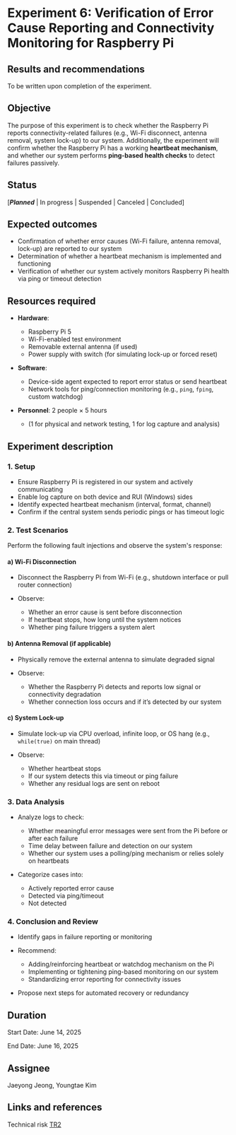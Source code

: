 # Experiment 6: Verification of Error Cause Reporting and Connectivity Monitoring for Raspberry Pi

## Results and recommendations

To be written upon completion of the experiment.

## Objective

The purpose of this experiment is to check whether the Raspberry Pi reports connectivity-related failures (e.g., Wi-Fi disconnect, antenna removal, system lock-up) to our system.
Additionally, the experiment will confirm whether the Raspberry Pi has a working **heartbeat mechanism**, and whether our system performs **ping-based health checks** to detect failures passively.

## Status

\[***Planned*** | In progress | Suspended | Canceled | Concluded]

## Expected outcomes

* Confirmation of whether error causes (Wi-Fi failure, antenna removal, lock-up) are reported to our system
* Determination of whether a heartbeat mechanism is implemented and functioning
* Verification of whether our system actively monitors Raspberry Pi health via ping or timeout detection

## Resources required

* **Hardware**:

  * Raspberry Pi 5
  * Wi-Fi-enabled test environment
  * Removable external antenna (if used)
  * Power supply with switch (for simulating lock-up or forced reset)

* **Software**:

  * Device-side agent expected to report error status or send heartbeat
  * Network tools for ping/connection monitoring (e.g., `ping`, `fping`, custom watchdog)

* **Personnel**: 2 people × 5 hours

  * (1 for physical and network testing, 1 for log capture and analysis)

## Experiment description

### 1. Setup

* Ensure Raspberry Pi is registered in our system and actively communicating
* Enable log capture on both device and RUI (Windows) sides
* Identify expected heartbeat mechanism (interval, format, channel)
* Confirm if the central system sends periodic pings or has timeout logic

### 2. Test Scenarios

Perform the following fault injections and observe the system's response:

#### a) **Wi-Fi Disconnection**

* Disconnect the Raspberry Pi from Wi-Fi (e.g., shutdown interface or pull router connection)
* Observe:

  * Whether an error cause is sent before disconnection
  * If heartbeat stops, how long until the system notices
  * Whether ping failure triggers a system alert

#### b) **Antenna Removal (if applicable)**

* Physically remove the external antenna to simulate degraded signal
* Observe:

  * Whether the Raspberry Pi detects and reports low signal or connectivity degradation
  * Whether connection loss occurs and if it’s detected by our system

#### c) **System Lock-up**

* Simulate lock-up via CPU overload, infinite loop, or OS hang (e.g., `while(true)` on main thread)
* Observe:

  * Whether heartbeat stops
  * If our system detects this via timeout or ping failure
  * Whether any residual logs are sent on reboot

### 3. Data Analysis

* Analyze logs to check:

  * Whether meaningful error messages were sent from the Pi before or after each failure
  * Time delay between failure and detection on our system
  * Whether our system uses a polling/ping mechanism or relies solely on heartbeats
* Categorize cases into:

  * Actively reported error cause
  * Detected via ping/timeout
  * Not detected

### 4. Conclusion and Review

* Identify gaps in failure reporting or monitoring
* Recommend:

  * Adding/reinforcing heartbeat or watchdog mechanism on the Pi
  * Implementing or tightening ping-based monitoring on our system
  * Standardizing error reporting for connectivity issues
* Propose next steps for automated recovery or redundancy

## Duration

Start Date: June 14, 2025

End Date: June 16, 2025

## Assignee

Jaeyong Jeong, Youngtae Kim

## Links and references

Technical risk [TR2](../2-ArchitecturalDrivers.md#technical-risk-assessment)
